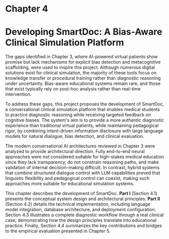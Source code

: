 # Chapter 4

# Developing SmartDoc: A Bias-Aware Clinical Simulation Platform

The gaps identified in Chapter 3, where AI-powered virtual patients show promise but lack mechanisms for explicit bias detection and metacognitive scaffolding, were used to inspire this project. Although numerous digital solutions exist for clinical simulation, the majority of these tools focus on knowledge transfer or procedural training rather than diagnostic reasoning under uncertainty. Bias-aware educational systems remain rare, and those that exist typically rely on post-hoc analysis rather than real-time intervention.

To address these gaps, this project proposes the development of SmartDoc, a conversational clinical simulation platform that enables medical students to practice diagnostic reasoning while receiving targeted feedback on cognitive biases. The system's aim is to provide a more authentic diagnostic experience than traditional virtual patients, while maintaining pedagogical rigor, by combining intent-driven information disclosure with large language models for natural dialogue, bias detection, and clinical evaluation.

The modern conversational AI architectures reviewed in Chapter 3 were analyzed to provide architectural direction. Fully end-to-end neural approaches were not considered suitable for high-stakes medical education since they lack transparency, do not constrain reasoning paths, and make validation of internal decision-making difficult. In contrast, hybrid systems that combine structured dialogue control with LLM capabilities proved that linguistic flexibility and pedagogical control can coexist, making such approaches more suitable for educational simulation systems.

This chapter describes the development of SmartDoc. **Part I** (Section 4.1) presents the conceptual system design and architectural principles. **Part II** (Section 4.2) details the technical implementation, including language model integration, database architecture, and deployment configuration. Section 4.3 illustrates a complete diagnostic workflow through a real clinical case, demonstrating how the design principles translate into educational practice. Finally, Section 4.4 summarizes the key contributions and bridges to the empirical evaluation presented in Chapter 5.
